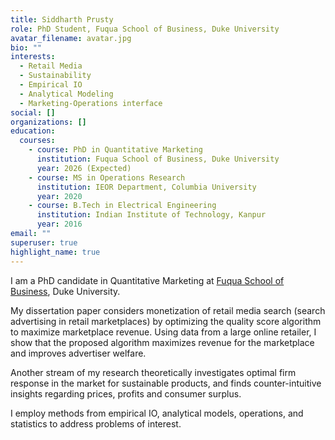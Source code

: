 ```yaml
---
title: Siddharth Prusty
role: PhD Student, Fuqua School of Business, Duke University
avatar_filename: avatar.jpg
bio: ""
interests:
  - Retail Media
  - Sustainability
  - Empirical IO
  - Analytical Modeling
  - Marketing-Operations interface
social: []
organizations: []
education:
  courses:
    - course: PhD in Quantitative Marketing
      institution: Fuqua School of Business, Duke University
      year: 2026 (Expected)
    - course: MS in Operations Research
      institution: IEOR Department, Columbia University
      year: 2020
    - course: B.Tech in Electrical Engineering
      institution: Indian Institute of Technology, Kanpur
      year: 2016
email: ""
superuser: true
highlight_name: true
---
```

I am a PhD candidate in Quantitative Marketing at [Fuqua School of Business](https://www.fuqua.duke.edu/), Duke University. 

My dissertation paper considers monetization of retail media search (search advertising in retail marketplaces) by optimizing the quality score algorithm to maximize marketplace revenue. Using data from a large online retailer, I show that the proposed algorithm maximizes revenue for the marketplace and improves advertiser welfare. 

Another stream of my research theoretically investigates optimal firm response in the market for sustainable products, and finds counter-intuitive insights regarding prices, profits and consumer surplus. 

I employ methods from empirical IO, analytical models, operations, and statistics to address problems of interest.
